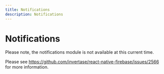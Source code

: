 ```yaml
---
title: Notifications
description: Notifications
---
```


# Notifications

Please note, the notifications module is not available at this current time.

Please see https://github.com/invertase/react-native-firebase/issues/2566 for more information.
